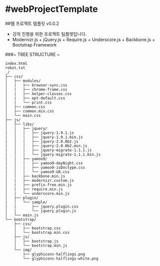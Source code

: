 #webProjectTemplate
==================

##웹 프로젝트 템플릿 v0.0.2
- 강의 진행을 위한 프로젝트 팀플렛입니다.
- Modernizr.js + jQuery.js + Require.js + Underscore.js + Backbone.js + Bootstrap Framework


###~ TREE STRUCTURE ~

    index.html
    robot.txt
    _/
    ├── css/
    │   ├── modules/
    │   |   ├── browser-sync.css
    │   |   ├── chrome-frame.css
    │   |   ├── helper-classes.css
    │   |   ├── opt-default.css
    │   |   └── print.css
    │   ├── common.css
    │   ├── common.min.css
    │   └── main.css
    ├── js/
    │   ├── libs/
    │   |   ├── jquery/
    |   │   |   ├── jquery-1.9.1.js
    |   │   |   ├── jquery-1.9.1.min.js
    |   │   |   ├── jquery-2.0.0b2.js
    |   │   |   ├── jquery-2.0.0b2.min.js
    |   │   |   ├── jquery-migrate-1.1.1.js
    |   │   |   └── jquery-migrate-1.1.1.min.js
    │   |   ├── yamoo9/
    |   │   |   ├── yamoo9-dayNight.css
    |   │   |   ├── yamoo9-isDoctype.css
    |   │   |   └── yamoo9-UA.css
    │   |   ├── backbone.min.js
    │   |   ├── modernizr.custom.js
    │   |   ├── prefix-free.min.js
    │   |   ├── require.min.js
    │   |   └── underscore.min.js
    │   ├── plugin/
    |   │   └── sample/
    |   |       ├── jquery.plugin.css
    |   |       └── jquery.plugin.js
    │   └── main.js
    └── bootstrap/
        ├── css/
        │   ├── bootstrap.css
        │   └── bootstrap.min.css
        ├── js/
        │   ├── bootstrap.js
        │   └── bootstrap.min.js
        └── img/
            ├── glyphicons-halflings.png
            └── glyphicons-halflings-white.png


